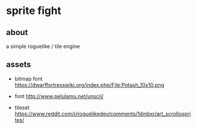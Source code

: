 # sprite fight

## about
a simple roguelike / tile engine

## assets
* bitmap font
  https://dwarffortresswiki.org/index.php/File:Potash_10x10.png

* font
  http://www.pelulamu.net/unscii/

* tileset
  https://www.reddit.com/r/roguelikedev/comments/1dmbxr/art_scrollosprites/
